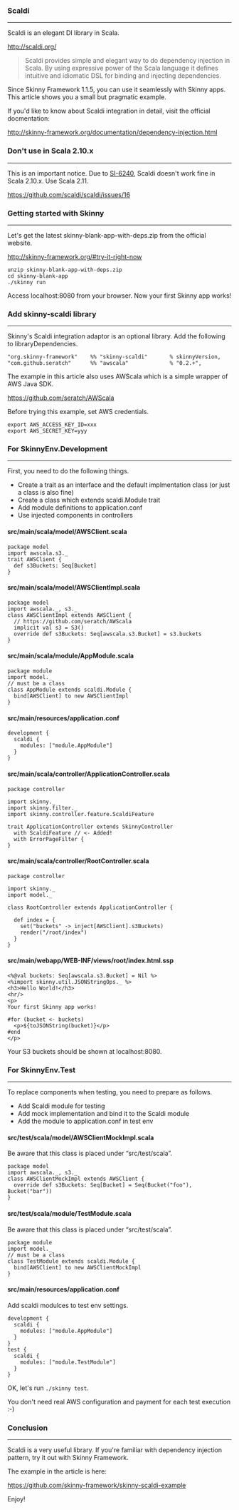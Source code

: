 ### Scaldi
<hr/>

Scaldi is an elegant DI library in Scala. 

http://scaldi.org/

>Scaldi provides simple and elegant way to do dependency injection in Scala. By using expressive power of the Scala language it defines intuitive and idiomatic DSL for binding and injecting dependencies.

Since Skinny Framework 1.1.5, you can use it seamlessly with Skinny apps. This article shows you a small but pragmatic example.

If you'd like to know about Scaldi integration in detail, visit the official docmentation:

http://skinny-framework.org/documentation/dependency-injection.html

### Don't use in Scala 2.10.x
<hr/>

This is an important notice. Due to [SI-6240](https://issues.scala-lang.org/browse/SI-6240), Scaldi doesn't work fine in Scala 2.10.x. Use Scala 2.11.

https://github.com/scaldi/scaldi/issues/16

### Getting started with Skinny
<hr/>

Let's get the latest skinny-blank-app-with-deps.zip from the official website.

http://skinny-framework.org/#try-it-right-now

    unzip skinny-blank-app-with-deps.zip
    cd skinny-blank-app
    ./skinny run

Access localhost:8080 from your browser. Now your first Skinny app works!

### Add skinny-scaldi library
<hr/>

Skinny's Scaldi integration adaptor is an optional library. Add the following to libraryDependencies. 

    "org.skinny-framework"    %% "skinny-scaldi"       % skinnyVersion,
    "com.github.seratch"      %% "awscala"             % "0.2.+",

The example in this article also uses AWScala which is a simple wrapper of AWS Java SDK.

https://github.com/seratch/AWScala

Before trying this example, set AWS credentials.

    export AWS_ACCESS_KEY_ID=xxx
    export AWS_SECRET_KEY=yyy

### For SkinnyEnv.Development
<hr/>

First, you need to do the following things.

 - Create a trait as an interface and the default implmentation class (or just a class is also fine)
 - Create a class which extends scaldi.Module trait
 - Add module definitions to application.conf
 - Use injected components in controllers

#### src/main/scala/model/AWSClient.scala

    package model
    import awscala.s3._
    trait AWSClient {
      def s3Buckets: Seq[Bucket]
    }

#### src/main/scala/model/AWSClientImpl.scala

    package model
    import awscala._, s3._
    class AWSClientImpl extends AWSClient {
      // https://github.com/seratch/AWScala
      implicit val s3 = S3()
      override def s3Buckets: Seq[awscala.s3.Bucket] = s3.buckets
    }

#### src/main/scala/module/AppModule.scala

    package module
    import model._
    // must be a class
    class AppModule extends scaldi.Module {
      bind[AWSClient] to new AWSClientImpl
    }

#### src/main/resources/application.conf

    development {
      scaldi {
        modules: ["module.AppModule"]
      }
    }

#### src/main/scala/controller/ApplicationController.scala

    package controller
    
    import skinny._
    import skinny.filter._
    import skinny.controller.feature.ScaldiFeature
    
    trait ApplicationController extends SkinnyController
      with ScaldiFeature // <- Added!
      with ErrorPageFilter {
    } 

#### src/main/scala/controller/RootController.scala

    package controller
    
    import skinny._
    import model._
    
    class RootController extends ApplicationController {
    
      def index = {
        set("buckets" -> inject[AWSClient].s3Buckets)
        render("/root/index")
      }
    }

#### src/main/webapp/WEB-INF/views/root/index.html.ssp

    <%@val buckets: Seq[awscala.s3.Bucket] = Nil %>
    <%import skinny.util.JSONStringOps._ %>
    <h3>Hello World!</h3>
    <hr/>
    <p>
    Your first Skinny app works!
    
    #for (bucket <- buckets)
      <p>${toJSONString(bucket)}</p>
    #end
    </p>

Your S3 buckets should be shown at localhost:8080.

### For SkinnyEnv.Test
<hr/>

To replace components when testing, you need to prepare as follows.

 - Add Scaldi module for testing
 - Add mock implementation and bind it to the Scaldi module
 - Add the module to application.conf in test env

#### src/test/scala/model/AWSClientMockImpl.scala

Be aware that this class is placed under “src/test/scala”.

    package model
    import awscala._, s3._
    class AWSClientMockImpl extends AWSClient {
      override def s3Buckets: Seq[Bucket] = Seq(Bucket("foo"), Bucket("bar"))
    }

#### src/test/scala/module/TestModule.scala

Be aware that this class is placed under “src/test/scala”.

    package module
    import model._
    // must be a class
    class TestModule extends scaldi.Module {
      bind[AWSClient] to new AWSClientMockImpl
    }

#### src/main/resources/application.conf

Add scaldi modulces to test env settings.

    development {
      scaldi {
        modules: ["module.AppModule"]
      }
    }
    test {
      scaldi {
        modules: ["module.TestModule"]
      }
    }

OK, let's run `./skinny test`. 

You don't need real AWS configuration and payment for each test execution :-)

### Conclusion
<hr/>

Scaldi is a very useful library. If you're familiar with dependency injection pattern, try it out with Skinny Framework.

The example in the article is here:

https://github.com/skinny-framework/skinny-scaldi-example

Enjoy!


